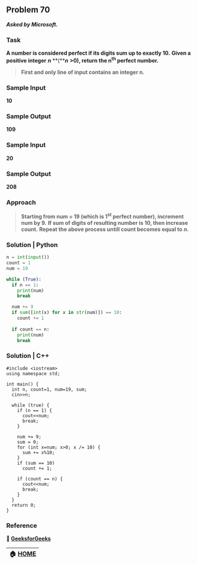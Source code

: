 ## Problem 70
***Asked by Microsoft.***
### Task
**A number is considered perfect if its digits sum up to exactly 10.**
**Given a positive integer** ***n*** **(*****n*** **>0), return the n<sup>th</sup> perfect number.**

>**First and only line of input contains an integer n.**

### Sample Input
**10**
### Sample Output
**109**
### Sample Input
**20**
### Sample Output
**208**

### Approach
>**Starting from num = 19 (which is 1<sup>st</sup> perfect number), increment num by 9.**
>**If sum of digits of resulting number is 10, then increase count.**
>**Repeat the above process untill count becomes equal to** ***n.***

### Solution | Python
```python
n = int(input())
count = 1
num = 19

while (True):
  if n == 1:
    print(num)
    break

  num += 9
  if sum([int(x) for x in str(num)]) == 10:
    count += 1
  
  if count == n:
    print(num)
    break
```
### Solution | C++
```
#include <iostream>
using namespace std;

int main() {
  int n, count=1, num=19, sum;
  cin>>n;
  
  while (true) {
    if (n == 1) {
      cout<<num;
      break;
    }

    num += 9;
    sum = 0;
    for (int x=num; x>0; x /= 10) {
      sum += x%10;
    }
    if (sum == 10)
      count += 1;

    if (count == n) {
      cout<<num;
      break;
    }
  }
  return 0;
}
```

### Reference
**:green_book: [GeeksforGeeks](https://www.geeksforgeeks.org/n-th-number-whose-sum-of-digits-is-ten/)**

|**:house: [HOME](https://github.com/theInvincible/Daily-Coding-Problem/)**|
|--------------------------------------------------------------------------|

